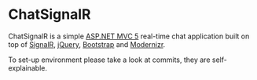 ChatSignalR
=

ChatSignalR is a simple [ASP.NET MVC 5](http://www.asp.net/mvc/mvc5) real-time chat application built on top of [SignalR](https://github.com/SignalR/SignalR), [jQuery](http://jquery.com/), [Bootstrap](https://github.com/twbs/bootstrap) and [Modernizr](http://modernizr.com/).

To set-up environment please take a look at commits, they are self-explainable.